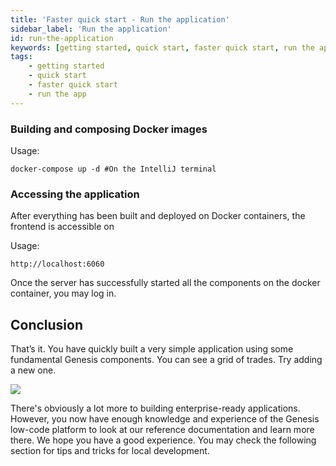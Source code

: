 ```yaml
---
title: 'Faster quick start - Run the application'
sidebar_label: 'Run the application'
id: run-the-application
keywords: [getting started, quick start, faster quick start, run the app]
tags:
    - getting started
    - quick start
    - faster quick start
    - run the app
---
```



### Building and composing Docker images 

Usage:
```shell
docker-compose up -d #On the IntelliJ terminal
```

### Accessing the application

After everything has been built and deployed on Docker containers, the frontend is accessible on 

Usage:
```shell
http://localhost:6060
```

Once the server has successfully started all the components on the docker container, you may log in.

## Conclusion
That’s it. You have quickly built a very simple application using some fundamental Genesis components. You can see a grid of trades. Try adding a new one.

![](/img/quickstart-app-final.png)

There's obviously a lot more to building enterprise-ready applications. However, you now have enough knowledge and experience of the Genesis low-code platform to look at our reference documentation and learn more there. We hope you have a good experience.
You may check the following section for tips and tricks for local development.

